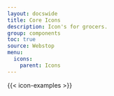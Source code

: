 ```yaml
---
layout: docswide
title: Core Icons
description: Icon's for grocers.
group: components
toc: true
source: Webstop
menu: 
  icons:
    parent: Icons
---
```

{{< icon-examples >}}


